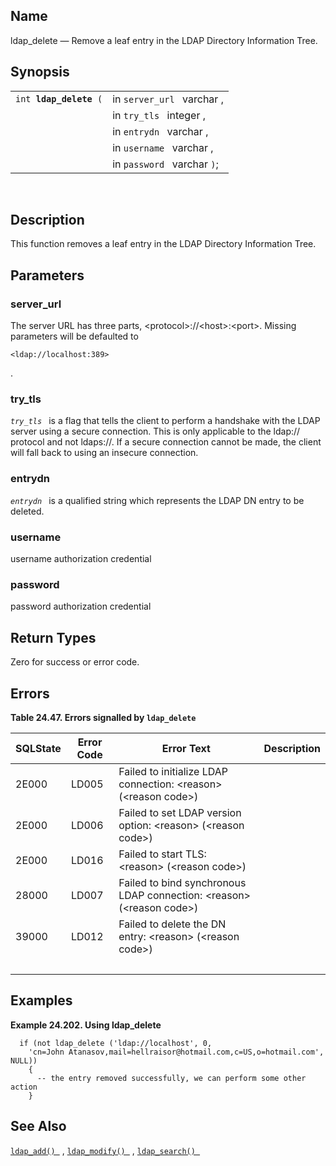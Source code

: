 <div>

<div>

</div>

<div>

## Name

ldap_delete — Remove a leaf entry in the LDAP Directory Information
Tree.

</div>

<div>

## Synopsis

<div>

|                             |                             |
|-----------------------------|-----------------------------|
| `int `**`ldap_delete`**` (` | in `server_url ` varchar ,  |
|                             | in `try_tls ` integer ,     |
|                             | in `entrydn ` varchar ,     |
|                             | in `username ` varchar ,    |
|                             | in `password ` varchar `)`; |

<div>

 

</div>

</div>

</div>

<div>

## Description

This function removes a leaf entry in the LDAP Directory Information
Tree.

</div>

<div>

## Parameters

<div>

### server_url

The server URL has three parts, \<protocol\>://\<host\>:\<port\>.
Missing parameters will be defaulted to

``` programlisting
<ldap://localhost:389>
```

.

</div>

<div>

### try_tls

*`try_tls `* is a flag that tells the client to perform a handshake with
the LDAP server using a secure connection. This is only applicable to
the ldap:// protocol and not ldaps://. If a secure connection cannot be
made, the client will fall back to using an insecure connection.

</div>

<div>

### entrydn

*`entrydn `* is a qualified string which represents the LDAP DN entry to
be deleted.

</div>

<div>

### username

username authorization credential

</div>

<div>

### password

password authorization credential

</div>

</div>

<div>

## Return Types

Zero for success or error code.

</div>

<div>

## Errors

<div>

**Table 24.47. Errors signalled by `ldap_delete `**

<div>

| SQLState                              | Error Code                            | Error Text                                                                                               | Description |
|---------------------------------------|---------------------------------------|----------------------------------------------------------------------------------------------------------|-------------|
| <span class="errorcode">2E000 </span> | <span class="errorcode">LD005 </span> | <span class="errortext">Failed to initialize LDAP connection: \<reason\> (\<reason code\>) </span>       |             |
| <span class="errorcode">2E000 </span> | <span class="errorcode">LD006 </span> | <span class="errortext">Failed to set LDAP version option: \<reason\> (\<reason code\>) </span>          |             |
| <span class="errorcode">2E000 </span> | <span class="errorcode">LD016 </span> | <span class="errortext">Failed to start TLS: \<reason\> (\<reason code\>) </span>                        |             |
| <span class="errorcode">28000 </span> | <span class="errorcode">LD007 </span> | <span class="errortext">Failed to bind synchronous LDAP connection: \<reason\> (\<reason code\>) </span> |             |
| <span class="errorcode">39000 </span> | <span class="errorcode">LD012 </span> | <span class="errortext">Failed to delete the DN entry: \<reason\> (\<reason code\>) </span>              |             |
| <span class="errorcode"></span>       | <span class="errorcode"></span>       | <span class="errortext"></span>                                                                          |             |

</div>

</div>

  

</div>

<div>

## Examples

<div>

**Example 24.202. Using ldap_delete**

<div>

``` programlisting
  if (not ldap_delete ('ldap://localhost', 0,
    'cn=John Atanasov,mail=hellraisor@hotmail.com,c=US,o=hotmail.com', NULL))
    {
      -- the entry removed successfully, we can perform some other action
    }
```

</div>

</div>

  

</div>

<div>

## See Also

<a href="fn_ldap_add.html" class="link" title="ldap_add"><code
class="function">ldap_add() </code></a> ,
<a href="fn_ldap_modify.html" class="link" title="ldap_modify"><code
class="function">ldap_modify() </code></a> ,
<a href="fn_ldap_search.html" class="link" title="ldap_search"><code
class="function">ldap_search() </code></a>

</div>

</div>
